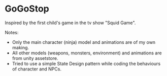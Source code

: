 # GoGoStop
 Inspired by the first child's game in the tv show "Squid Game".
 
 Notes:
 - Only the main character (ninja) model and animations are of my own making. 
 - All other models (weapons, monsters, environment) and animations are from unity assetstore.
 - Tried to use a simple State Design pattern while coding the behaviours of character and NPCs.
